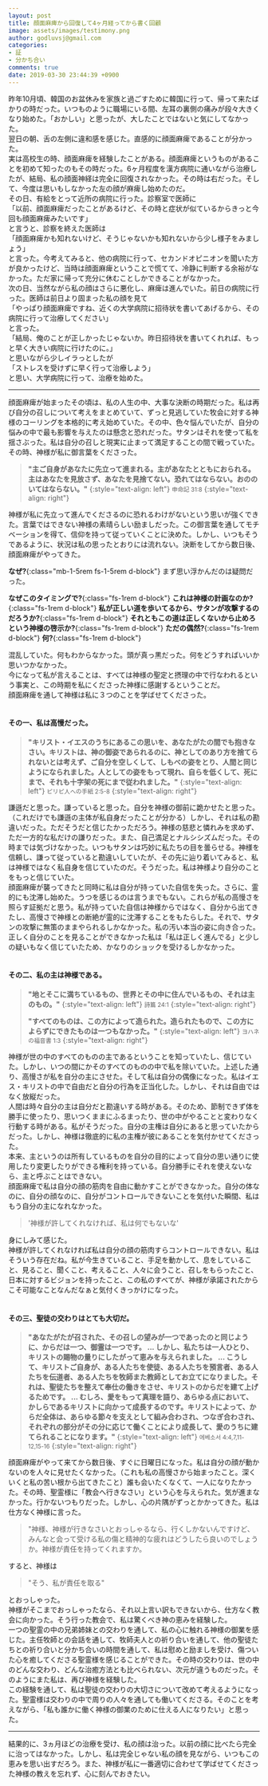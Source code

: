 ```yaml
---
layout: post
title: 顔面麻痺から回復して4ヶ月経ってから書く回顧
image: assets/images/testimony.png
author: godluvsj@gmail.com
categories:
- 証
- 分かち合い
comments: true
date: 2019-03-30 23:44:39 +0900
---
```

昨年10月頃、韓国のお盆休みを家族と過ごすために韓国に行って、帰って来たばかりの時だった。いつものように職場にいる間、左耳の裏側の痛みが段々大きくなり始めた。「おかしい」と思ったが、大したことではないと気にしてなかった。  
翌日の朝、舌の左側に違和感を感じた。直感的に顔面麻痺であることが分かった。  
実は高校生の時、顔面麻痺を経験したことがある。顔面麻痺というものがあることを初めて知ったのもその時だった。6ヶ月程度を漢方病院に通いながら治療したが、結局、私の顔面神経は完全に回復されなかった。その時は右だった。そして、今度は思いもしなかった左の顔が麻痺し始めたのだ。  
その日、有給をとって近所の病院に行った。診察室で医師に  
「以前、顔面麻痺だったことがあるけど、その時と症状が似ているからきっと今回も顔面麻痺みたいです」  
と言うと、診察を終えた医師は  
「顔面麻痺かも知れないけど、そうじゃないかも知れないから少し様子をみましょう」  
と言った。今考えてみると、他の病院に行って、セカンドオピニオンを聞いた方が良かったけど、当時は顔面麻痺ということで慌てて、冷静に判断する余裕がなかった。ただ家に帰って充分に休むことしかできることがなかった。  
次の日、当然ながら私の顔はさらに悪化し、麻痺は進んでいた。前日の病院に行った。医師は前日より固まった私の顔を見て  
「やっぱり顔面麻痺ですね、近くの大学病院に招待状を書いてあげるから、その病院に行って治療してください」  
と言った。  
「結局、俺のことが正しかったじゃないか。昨日招待状を書いてくれれば、もっと早く大きい病院に行けたのに。」  
と思いながら少しイラっとしたが  
「ストレスを受けずに早く行って治療しよう」  
と思い、大学病院に行って、治療を始めた。  
<hr class="hr_ver2">

顔面麻痺が始まったその頃は、私の人生の中、大事な決断の時期だった。私は再び自分の召しについて考えをまとめていて、ずっと見逃していた牧会に対する神様のコーリングを本格的に考え始めていた。その中、色々悩んでいたが、自分の悩みの中で最も影響を与えたのは懸念と恐れだった。サタンはそれを使って私を揺さぶった。私は自分の召しと現実に止まって満足することの間で戦っていた。その時、神様が私に御言葉をくださった。  

> **"主ご自身があなたに先立って進まれる。主があなたとともにおられる。主はあなたを見放さず、あなたを見捨てない。恐れてはならない。おののいてはならない。"**
>{:style="text-align: left"}
> <small>申命記 31:8</small>
>{:style="text-align: right"}

神様が私に先立って進んでくださるのに恐れるわけがないという思いが強くできた。言葉ではできない神様の素晴らしい励ましだった。この御言葉を通してモチベーションを得て、信仰を持って従っていくことに決めた。しかし、いつもそうであるように、状況は私の思ったとおりには流れない。決断をしてから数日後、顔面麻痺がやってきた。  

**なぜ?**{:class="mb-1-5rem fs-1-5rem d-block"}
まず思い浮かんだのは疑問だった。

**なぜこのタイミングで?**{:class="fs-1rem d-block"}
**これは神様の計画なのか?**{:class="fs-1rem d-block"}
**私が正しい道を歩いてるから、サタンが攻撃するのだろうか?**{:class="fs-1rem d-block"}
**それともこの道は正しくないから止めろという神様の啓示か?**{:class="fs-1rem d-block"}
**ただの偶然?**{:class="fs-1rem d-block"}
**何?**{:class="fs-1rem d-block"}

混乱していた。何もわからなかった。頭が真っ黒だった。何をどうすればいいか思いつかなかった。  
今になって私が言えることは、すべては神様の聖定と摂理の中で行なわれるという事実と、この時期を私にくださった神様に感謝するということだ。  
顔面麻痺を通して神様は私に３つのことを学ばせてくださった。  
<br>

#### その一、私は高慢だった。
> **"キリスト・イエスのうちにあるこの思いを、あなたがたの間でも抱きなさい。キリストは、神の御姿であられるのに、神としてのあり方を捨てられないとは考えず、ご自分を空しくして、しもべの姿をとり、人間と同じようになられました。人としての姿をもって現れ、自らを低くして、死にまで、それも十字架の死にまで従われました。"**
>{:style="text-align: left"}
> <small>ピリピ人への手紙 2:5-8</small>
>{:style="text-align: right"}

謙遜だと思った。謙っていると思った。自分を神様の御前に跪かせたと思った。（これだけでも謙遜の主体が私自身だったことが分かる）しかし、それは私の勘違いだった。ただそうだと信じたかっただろう。神様の慈悲と憐れみを求めず、ただ一方的な私だけの謙りだった。また、自己満足とナルシシズムだった。その時までは気づけなかった。いつもサタンは巧妙に私たちの目を曇らせる。神様を信頼し、謙って従っていると勘違いしていたが、その先に辿り着いてみると、私は神様ではなく私自身を信じていたのだ。そうだった。私は神様より自分のことをもっと信じていた。  
顔面麻痺が襲ってきたと同時に私は自分が持っていた自信を失った。さらに、霊的にも沈滞し始めた。うつを感じるのは言うまでもない。これらが私の高慢さを照らす証拠だと思う。私が持っていた自信は神様からではなく、自分から出てきたし、高慢さで神様との断絶が霊的に沈滞することをもたらした。それで、サタンの攻撃に無策のままやられるしかなかった。私の汚い本当の姿に向き合った。正しく自分のことを見ることができなかった私は「私は正しく進んでる」と少しの疑いもなく信じていたため、かなりのショックを受けるしかなかった。  
<br>

#### その二、私の主は神様である。
> **"地とそこに満ちているもの、世界とその中に住んでいるもの、それは主のもの。"**
>{:style="text-align: left"}
> <small>詩篇 24:1</small>
>{:style="text-align: right"}
> 
> **"すべてのものは、この方によって造られた。造られたもので、この方によらずにできたものは一つもなかった。"**
>{:style="text-align: left"}
> <small>ヨハネの福音書 1:3</small>
>{:style="text-align: right"}

神様が世の中のすべてのものの主であるということを知っていたし、信じていた。しかし、いつの間にかそのすべてのものの中で私を除いていた。上述した通り、高慢さが私を自分の主にさせた。そして私は自分の偶像になった。私はイエス・キリストの中で自由だと自分の行為を正当化した。しかし、それは自由ではなく放縦だった。  
人間は時々自分の主は自分だと勘違いする時がある。そのため、節制できず体を勝手に使ったり、思いつくままにふるまったり、世の中がやることと変わりなく行動する時がある。私がそうだった。自分の主権は自分にあると思っていたからだった。しかし、神様は徹底的に私の主権が彼にあることを気付かせてくださった。  
本来、主というのは所有しているものを自分の目的によって自分の思い通りに使用したり変更したりができる権利を持っている。自分勝手にそれを使えないなら、主と呼ぶことはできない。  
顔面麻痺で私は自分の顔の筋肉を自由に動かすことができなかった。自分の体なのに、自分の顔なのに、自分がコントロールできないことを気付いた瞬間、私はもう自分の主になれなかった。  

> '神様が許してくれなければ、私は何でもないな'

身にしみて感じた。  
神様が許してくれなければ私は自分の顔の筋肉すらコントロールできない。私はそういう存在だね。私が今生きていること、手足を動かして、息をしていること、見ること、聞くこと、考えること、人々に会うこと、召しをもらったこと、日本に対するビジョンを持ったこと、この私のすべてが、神様が承諾されたからこそ可能なことなんだなぁと気付くきっかけになった。  
<br>

#### その三、聖徒の交わりはとても大切だ。
> **"あなたがたが召された、その召しの望みが一つであったのと同じように、からだは一つ、御霊は一つです。 ... しかし、私たちは一人ひとり、キリストの賜物の量りにしたがって恵みを与えられました。 ... こうして、キリストご自身が、ある人たちを使徒、ある人たちを預言者、ある人たちを伝道者、ある人たちを牧師また教師としてお立てになりました。それは、聖徒たちを整えて奉仕の働きをさせ、キリストのからだを建て上げるためです。 ... むしろ、愛をもって真理を語り、あらゆる点において、かしらであるキリストに向かって成長するのです。キリストによって、からだ全体は、あらゆる節々を支えとして組み合わされ、つなぎ合わされ、それぞれの部分がその分に応じて働くことにより成長して、愛のうちに建てられることになります。"**
>{:style="text-align: left"}
> <small>에베소서 4:4,7,11-12,15-16</small>
>{:style="text-align: right"}

顔面麻痺がやって来てから数日後、すぐに日曜日になった。私は自分の顔が動かないのを人々に見せたくなかった。（これも私の高慢さから始まったこと。深くいくと私の苦い根から出てきたこと）誰も会いたくなくて、一人になりたかった。その時、聖霊様に「教会へ行きなさい」という心を与えられた。気が進まなかった。行かないつもりだった。しかし、心の片隅がずっとかかってきた。私は仕方なく神様に言った。  
> "神様、神様が行きなさいとおっしゃるなら、行くしかないんですけど、みんなと会って受ける私の傷と精神的な疲れはどうしたら良いのでしょうか。神様が責任を持ってくれますか。

すると、神様は
> "そう、私が責任を取る"

とおっしゃった。  
神様がそこまでおっしゃったなら、それ以上言い訳もできないから、仕方なく教会に向かった。そう行った教会で、私は驚くべき神の恵みを経験した。  
一つの聖霊の中の兄弟姉妹との交わりを通して、私の心に触れる神様の御業を感じた。主任牧師との会話を通して、牧師夫人との祈り合いを通して、他の聖徒たちとの祈り合いと分かち合いの時間を通して、私は慰めと励ましを受け、傷ついた心を癒してくださる聖霊様を感じることができた。その時の交わりは、世の中のどんな交わり、どんな治癒方法とも比べられない、次元が違うものだった。そのようにまた私は、再び神様を経験した。  
この経験を通して、私は聖徒の交わりの大切さについて改めて考えるようになった。聖霊様は交わりの中で周りの人々を通しても働いてくださる。そのことを考えながら、「私も誰かに働く神様の御業のために仕える人になりたい」と思った。  
<hr class="hr_ver2">

結果的に、3ヵ月ほどの治療を受け、私の顔は治った。以前の顔に比べたら完全に治ってはなかった。しかし、私は完全じゃない私の顔を見ながら、いつもこの恵みを思い出すだろう。また、神様が私に一番適切に合わせて学ばせてくださった神様の教えを忘れず、心に刻んでおきたい。
